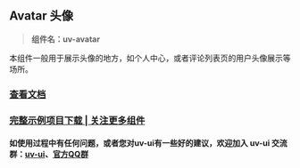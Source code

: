 ## Avatar 头像

> **组件名：uv-avatar**

本组件一般用于展示头像的地方，如个人中心，或者评论列表页的用户头像展示等场所。

### <a href="https://www.uvui.cn/components/avatar.html" target="_blank">查看文档</a>

### [完整示例项目下载 | 关注更多组件](https://ext.dcloud.net.cn/plugin?name=uv-ui)

#### 如使用过程中有任何问题，或者您对uv-ui有一些好的建议，欢迎加入 uv-ui 交流群：<a href="https://ext.dcloud.net.cn/plugin?id=12287" target="_blank">uv-ui</a>、<a href="https://www.uvui.cn/components/addQQGroup.html" target="_blank">官方QQ群</a>
